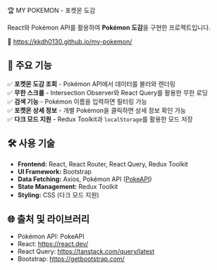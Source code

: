 🏆 MY POKEMON - 포켓몬 도감

React와 Pokémon API를 활용하여 **Pokémon 도감**을 구현한 프로젝트입니다.

📌 https://kkdh0130.github.io/my-pokemon/

## 🌟 주요 기능
✅ **포켓몬 도감 조회** - Pokémon API에서 데이터를 불러와 렌더링  
✅ **무한 스크롤** - Intersection Observer와 React Query를 활용한 무한 로딩  
✅ **검색 기능** - Pokémon 이름을 입력하면 필터링 가능  
✅ **포켓몬 상세 정보** - 개별 Pokémon을 클릭하면 상세 정보 확인 가능  
✅ **다크 모드 지원** - Redux Toolkit과 `localStorage`를 활용한 모드 저장  

## 🛠️ 사용 기술
- **Frontend:** React, React Router, React Query, Redux Toolkit
- **UI Framework:** Bootstrap
- **Data Fetching:** Axios, Pokémon API ([PokeAPI](https://pokeapi.co/))
- **State Management:** Redux Toolkit
- **Styling:** CSS (다크 모드 지원)

## 🌐 출처 및 라이브러리
- Pokémon API: PokeAPI
- React: https://react.dev/
- React Query: https://tanstack.com/query/latest
- Bootstrap: https://getbootstrap.com/
